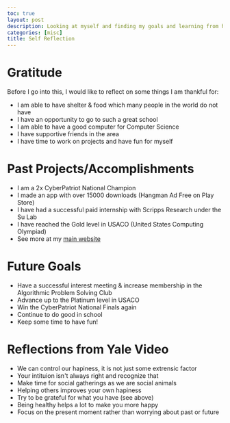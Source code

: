 ```yaml
---
toc: true
layout: post
description: Looking at myself and finding my goals and learning from human materials from Mr. M
categories: [misc]
title: Self Reflection
---
```


# Gratitude
Before I go into this, I would like to reflect on some things I am thankful for:
- I am able to have shelter & food which many people in the world do not have
- I have an opportunity to go to such a great school
- I am able to have a good computer for Computer Science
- I have supportive friends in the area
- I have time to work on projects and have fun for myself

# Past Projects/Accomplishments
- I am a 2x CyberPatriot National Champion
- I made an app with over 15000 downloads (Hangman Ad Free on Play Store)
- I have had a successful paid internship with Scripps Research under the Su Lab
- I have reached the Gold level in USACO (United States Computing Olympiad)
- See more at my [main website](https://rohanj.dev)

# Future Goals
- Have a successful interest meeting & increase membership in the Algorithmic Problem Solving Club
- Advance up to the Platinum level in USACO
- Win the CyberPatriot National Finals again
- Continue to do good in school
- Keep some time to have fun!

# Reflections from Yale Video
- We can control our hapiness, it is not just some extrensic factor
- Your intituion isn't always right and recognize that
- Make time for social gatherings as we are social animals
- Helping others improves your own hapiness
- Try to be grateful for what you have (see above)
- Being healthy helps a lot to make you more happy
- Focus on the present moment rather than worrying about past or future